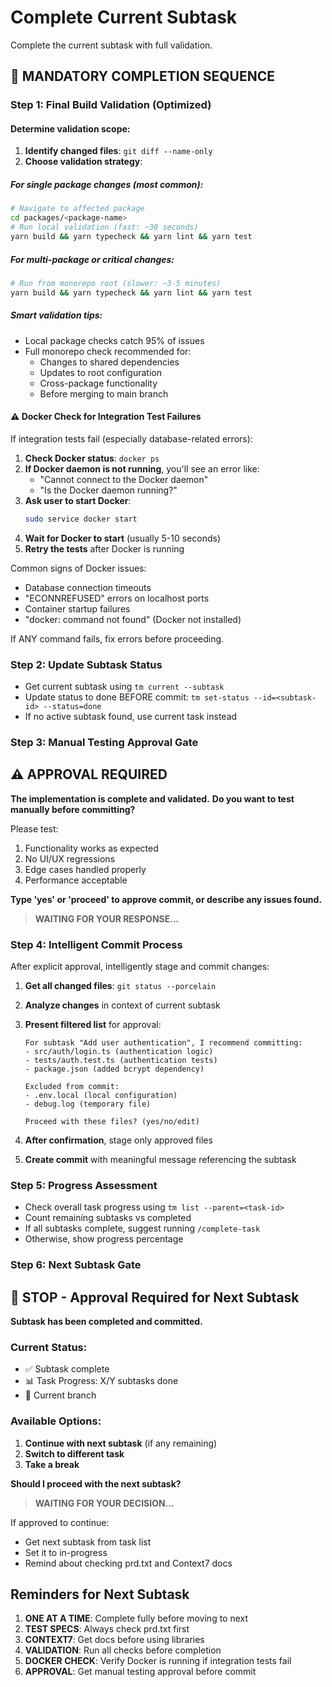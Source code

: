 # Complete Current Subtask

Complete the current subtask with full validation.

## 🔴 MANDATORY COMPLETION SEQUENCE

### Step 1: Final Build Validation (Optimized)

#### Determine validation scope:

1. **Identify changed files**: `git diff --name-only`
2. **Choose validation strategy**:

##### For single package changes (most common):

```bash
# Navigate to affected package
cd packages/<package-name>
# Run local validation (fast: ~30 seconds)
yarn build && yarn typecheck && yarn lint && yarn test
```

##### For multi-package or critical changes:

```bash
# Run from monorepo root (slower: ~3-5 minutes)
yarn build && yarn typecheck && yarn lint && yarn test
```

##### Smart validation tips:

- Local package checks catch 95% of issues
- Full monorepo check recommended for:
  - Changes to shared dependencies
  - Updates to root configuration
  - Cross-package functionality
  - Before merging to main branch

#### ⚠️ Docker Check for Integration Test Failures

If integration tests fail (especially database-related errors):

1. **Check Docker status**: `docker ps`
2. **If Docker daemon is not running**, you'll see an error like:
   - "Cannot connect to the Docker daemon"
   - "Is the Docker daemon running?"
3. **Ask user to start Docker**:
   ```bash
   sudo service docker start
   ```
4. **Wait for Docker to start** (usually 5-10 seconds)
5. **Retry the tests** after Docker is running

Common signs of Docker issues:

- Database connection timeouts
- "ECONNREFUSED" errors on localhost ports
- Container startup failures
- "docker: command not found" (Docker not installed)

If ANY command fails, fix errors before proceeding.

### Step 2: Update Subtask Status

- Get current subtask using `tm current --subtask`
- Update status to done BEFORE commit: `tm set-status --id=<subtask-id> --status=done`
- If no active subtask found, use current task instead

### Step 3: Manual Testing Approval Gate

## ⚠️ APPROVAL REQUIRED

**The implementation is complete and validated.**
**Do you want to test manually before committing?**

Please test:

1. Functionality works as expected
2. No UI/UX regressions
3. Edge cases handled properly
4. Performance acceptable

**Type 'yes' or 'proceed' to approve commit, or describe any issues found.**

> **WAITING FOR YOUR RESPONSE...**

### Step 4: Intelligent Commit Process

After explicit approval, intelligently stage and commit changes:

1. **Get all changed files**: `git status --porcelain`
2. **Analyze changes** in context of current subtask
3. **Present filtered list** for approval:

   ```
   For subtask "Add user authentication", I recommend committing:
   - src/auth/login.ts (authentication logic)
   - tests/auth.test.ts (authentication tests)
   - package.json (added bcrypt dependency)

   Excluded from commit:
   - .env.local (local configuration)
   - debug.log (temporary file)

   Proceed with these files? (yes/no/edit)
   ```

4. **After confirmation**, stage only approved files
5. **Create commit** with meaningful message referencing the subtask

### Step 5: Progress Assessment

- Check overall task progress using `tm list --parent=<task-id>`
- Count remaining subtasks vs completed
- If all subtasks complete, suggest running `/complete-task`
- Otherwise, show progress percentage

### Step 6: Next Subtask Gate

## 🛑 STOP - Approval Required for Next Subtask

**Subtask has been completed and committed.**

### Current Status:

- ✅ Subtask complete
- 📊 Task Progress: X/Y subtasks done
- 🌿 Current branch

### Available Options:

1. **Continue with next subtask** (if any remaining)
2. **Switch to different task**
3. **Take a break**

**Should I proceed with the next subtask?**

> **WAITING FOR YOUR DECISION...**

If approved to continue:

- Get next subtask from task list
- Set it to in-progress
- Remind about checking prd.txt and Context7 docs

## Reminders for Next Subtask

1. **ONE AT A TIME**: Complete fully before moving to next
2. **TEST SPECS**: Always check prd.txt first
3. **CONTEXT7**: Get docs before using libraries
4. **VALIDATION**: Run all checks before completion
5. **DOCKER CHECK**: Verify Docker is running if integration tests fail
6. **APPROVAL**: Get manual testing approval before commit
